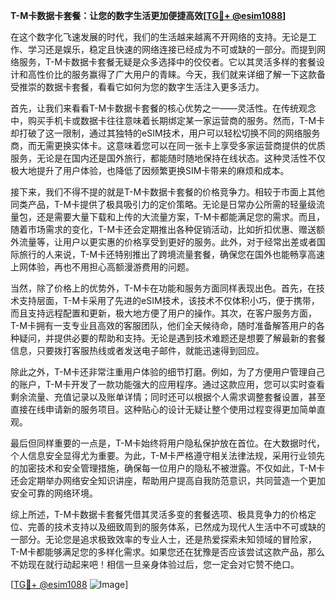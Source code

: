 **T-M卡数据卡套餐：让您的数字生活更加便捷高效[[TG💪+ @esim1088](https://t.me/s/esim1088)]**

在这个数字化飞速发展的时代，我们的生活越来越离不开网络的支持。无论是工作、学习还是娱乐，稳定且快速的网络连接已经成为不可或缺的一部分。而提到网络服务，T-M卡数据卡套餐无疑是众多选择中的佼佼者。它以其灵活多样的套餐设计和高性价比的服务赢得了广大用户的青睐。今天，我们就来详细了解一下这款备受推崇的数据卡套餐，看看它如何为您的数字生活注入更多活力。

首先，让我们来看看T-M卡数据卡套餐的核心优势之一——灵活性。在传统观念中，购买手机卡或数据卡往往意味着长期绑定某一家运营商的服务。然而，T-M卡却打破了这一限制，通过其独特的eSIM技术，用户可以轻松切换不同的网络服务商，而无需更换实体卡。这意味着您可以在同一张卡上享受多家运营商提供的优质服务，无论是在国内还是国外旅行，都能随时随地保持在线状态。这种灵活性不仅极大地提升了用户体验，也降低了因频繁更换SIM卡带来的麻烦和成本。

接下来，我们不得不提的就是T-M卡数据卡套餐的价格竞争力。相较于市面上其他同类产品，T-M卡提供了极具吸引力的定价策略。无论是日常办公所需的轻量级流量包，还是需要大量下载和上传的大流量方案，T-M卡都能满足您的需求。而且，随着市场需求的变化，T-M卡还会定期推出各种促销活动，比如折扣优惠、赠送额外流量等，让用户以更实惠的价格享受到更好的服务。此外，对于经常出差或者国际旅行的人来说，T-M卡还特别推出了跨境流量套餐，确保您在国外也能畅享高速上网体验，再也不用担心高额漫游费用的问题。

当然，除了价格上的优势外，T-M卡在功能和服务方面同样表现出色。首先，在技术支持层面，T-M卡采用了先进的eSIM技术，该技术不仅体积小巧，便于携带，而且支持远程配置和更新，极大地方便了用户的操作。其次，在客户服务方面，T-M卡拥有一支专业且高效的客服团队，他们全天候待命，随时准备解答用户的各种疑问，并提供必要的帮助和支持。无论是遇到技术难题还是想要了解最新的套餐信息，只要拨打客服热线或者发送电子邮件，就能迅速得到回应。

除此之外，T-M卡还非常注重用户体验的细节打磨。例如，为了方便用户管理自己的账户，T-M卡开发了一款功能强大的应用程序。通过这款应用，您可以实时查看剩余流量、充值记录以及账单详情；同时还可以根据个人需求调整套餐设置，甚至直接在线申请新的服务项目。这种贴心的设计无疑让整个使用过程变得更加简单直观。

最后但同样重要的一点是，T-M卡始终将用户隐私保护放在首位。在大数据时代，个人信息安全显得尤为重要。为此，T-M卡严格遵守相关法律法规，采用行业领先的加密技术和安全管理措施，确保每一位用户的隐私不被泄露。不仅如此，T-M卡还会定期举办网络安全知识讲座，帮助用户提高自我防范意识，共同营造一个更加安全可靠的网络环境。

综上所述，T-M卡数据卡套餐凭借其灵活多变的套餐选项、极具竞争力的价格定位、完善的技术支持以及细致周到的服务体系，已然成为现代人生活中不可或缺的一部分。无论您是追求极致效率的专业人士，还是热爱探索未知领域的冒险家，T-M卡都能够满足您的多样化需求。如果您还在犹豫是否应该尝试这款产品，那么不妨现在就行动起来吧！相信一旦亲身体验过后，您一定会对它赞不绝口。

[[TG💪+ @esim1088](https://t.me/s/esim1088) ![Image](https://i.postimg.cc/4NQfJmqS/Snipaste-2025-05-13-00-14-12.png)]